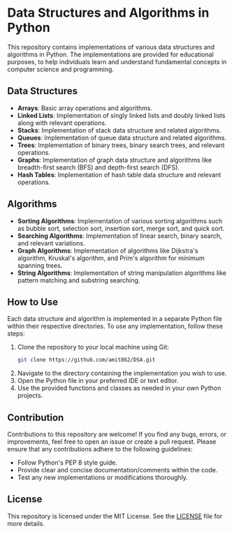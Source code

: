 # Data Structures and Algorithms in Python

This repository contains implementations of various data structures and algorithms in Python. The implementations are provided for educational purposes, to help individuals learn and understand fundamental concepts in computer science and programming.

## Data Structures

- **Arrays**: Basic array operations and algorithms.
- **Linked Lists**: Implementation of singly linked lists and doubly linked lists along with relevant operations.
- **Stacks**: Implementation of stack data structure and related algorithms.
- **Queues**: Implementation of queue data structure and related algorithms.
- **Trees**: Implementation of binary trees, binary search trees, and relevant operations.
- **Graphs**: Implementation of graph data structure and algorithms like breadth-first search (BFS) and depth-first search (DFS).
- **Hash Tables**: Implementation of hash table data structure and relevant operations.

## Algorithms

- **Sorting Algorithms**: Implementation of various sorting algorithms such as bubble sort, selection sort, insertion sort, merge sort, and quick sort.
- **Searching Algorithms**: Implementation of linear search, binary search, and relevant variations.
- **Graph Algorithms**: Implementation of algorithms like Dijkstra's algorithm, Kruskal's algorithm, and Prim's algorithm for minimum spanning trees.
- **String Algorithms**: Implementation of string manipulation algorithms like pattern matching and substring searching.

## How to Use

Each data structure and algorithm is implemented in a separate Python file within their respective directories. To use any implementation, follow these steps:

1. Clone the repository to your local machine using Git:
    ```bash
    git clone https://github.com/amit862/DSA.git
    ```
2. Navigate to the directory containing the implementation you wish to use.
3. Open the Python file in your preferred IDE or text editor.
4. Use the provided functions and classes as needed in your own Python projects.

## Contribution

Contributions to this repository are welcome! If you find any bugs, errors, or improvements, feel free to open an issue or create a pull request. Please ensure that any contributions adhere to the following guidelines:

- Follow Python's PEP 8 style guide.
- Provide clear and concise documentation/comments within the code.
- Test any new implementations or modifications thoroughly.

## License

This repository is licensed under the MIT License. See the [LICENSE](LICENSE) file for more details.
